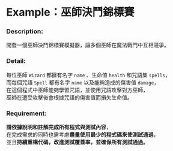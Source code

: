 # Example：巫師決鬥錦標賽

### Description:
開發一個巫師決鬥錦標賽模擬器，讓多個巫師在魔法戰鬥中互相競爭。

### Detail:
每位巫師 `Wizard` 都擁有名字 `name` 、生命值 `health` 和咒語集 `spells`，  
而每個咒語 `Spell` 都有名字 `name` 以及能夠造成的傷害值 `damage`，  
在這個程式中巫師能夠學習咒語，並使用咒語攻擊對方巫師，  
巫師在遭受攻擊後會根據咒語的傷害值而損失生命值。  

### Requirement:
**請依據說明和註解完成所有程式與測試內容**，  
在完成需求的同時也需考慮**盡量使用最少的程式碼來使測試通過**，  
並且**持續重構代碼，改進測試覆蓋率，並確保所有測試通過。**  